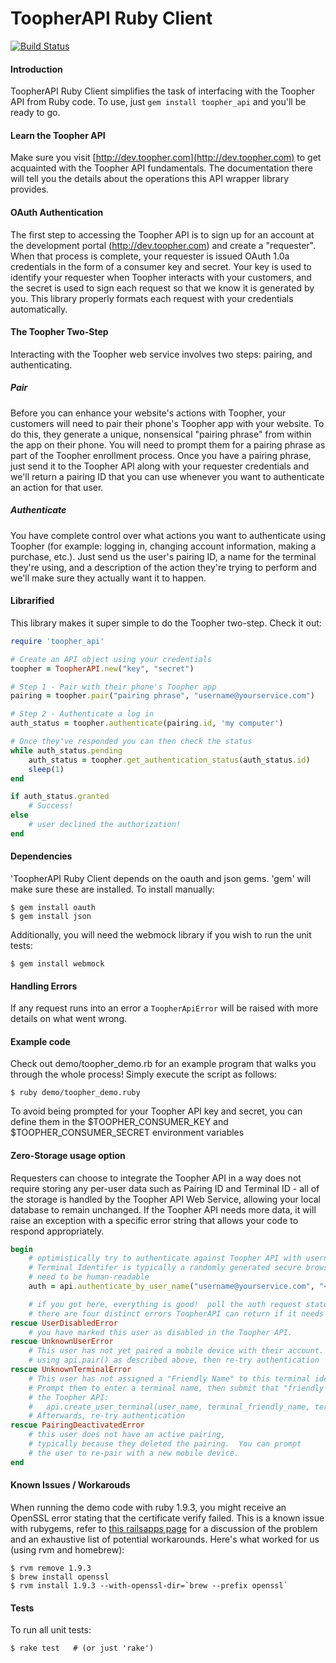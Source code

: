 # ToopherAPI Ruby Client

[![Build Status](https://travis-ci.org/toopher/toopher-ruby.png?branch=master)](https://travis-ci.org/toopher/toopher-ruby)

#### Introduction
ToopherAPI Ruby Client simplifies the task of interfacing with the Toopher API from Ruby code.  To use, just `gem install toopher_api` and you'll be ready to go.

#### Learn the Toopher API
Make sure you visit [http://dev.toopher.com](http://dev.toopher.com) to get acquainted with the Toopher API fundamentals.  The documentation there will tell you the details about the operations this API wrapper library provides.

#### OAuth Authentication

The first step to accessing the Toopher API is to sign up for an account at the development portal (http://dev.toopher.com) and create a "requester". When that process is complete, your requester is issued OAuth 1.0a credentials in the form of a consumer key and secret. Your key is used to identify your requester when Toopher interacts with your customers, and the secret is used to sign each request so that we know it is generated by you.  This library properly formats each request with your credentials automatically.

#### The Toopher Two-Step
Interacting with the Toopher web service involves two steps: pairing, and authenticating.

##### Pair
Before you can enhance your website's actions with Toopher, your customers will need to pair their phone's Toopher app with your website.  To do this, they generate a unique, nonsensical "pairing phrase" from within the app on their phone.  You will need to prompt them for a pairing phrase as part of the Toopher enrollment process.  Once you have a pairing phrase, just send it to the Toopher API along with your requester credentials and we'll return a pairing ID that you can use whenever you want to authenticate an action for that user.

##### Authenticate
You have complete control over what actions you want to authenticate using Toopher (for example: logging in, changing account information, making a purchase, etc.).  Just send us the user's pairing ID, a name for the terminal they're using, and a description of the action they're trying to perform and we'll make sure they actually want it to happen.

#### Librarified
This library makes it super simple to do the Toopher two-step.  Check it out:

```ruby
require 'toopher_api'

# Create an API object using your credentials
toopher = ToopherAPI.new("key", "secret")

# Step 1 - Pair with their phone's Toopher app
pairing = toopher.pair("pairing phrase", "username@yourservice.com")

# Step 2 - Authenticate a log in
auth_status = toopher.authenticate(pairing.id, 'my computer')

# Once they've responded you can then check the status
while auth_status.pending
    auth_status = toopher.get_authentication_status(auth_status.id)
    sleep(1)
end

if auth_status.granted
    # Success!
else
    # user declined the authorization!
end
```

#### Dependencies
'ToopherAPI Ruby Client depends on the oauth and json gems.  'gem' will make sure these are installed.  To install manually:
```shell
$ gem install oauth
$ gem install json
```
Additionally, you will need the webmock library if you wish to run the unit tests:
```shell
$ gem install webmock
```
#### Handling Errors
If any request runs into an error a `ToopherApiError` will be raised with more details on what went wrong.

#### Example code
Check out demo/toopher_demo.rb for an example program that walks you through the whole process!  Simply execute the script as follows:
```shell
$ ruby demo/toopher_demo.ruby
```
To avoid being prompted for your Toopher API key and secret, you can define them in the $TOOPHER_CONSUMER_KEY and $TOOPHER_CONSUMER_SECRET environment variables

#### Zero-Storage usage option
Requesters can choose to integrate the Toopher API in a way does not require storing any per-user data such as Pairing ID and Terminal ID - all of the storage
is handled by the Toopher API Web Service, allowing your local database to remain unchanged.  If the Toopher API needs more data, it will raise an exception with a specific
error string that allows your code to respond appropriately.

```ruby
begin
    # optimistically try to authenticate against Toopher API with username and a Terminal Identifier
    # Terminal Identifer is typically a randomly generated secure browser cookie.  It does not
    # need to be human-readable
    auth = api.authenticate_by_user_name("username@yourservice.com", "<terminal identifier>")

    # if you got here, everything is good!  poll the auth request status as described above
    # there are four distinct errors ToopherAPI can return if it needs more data
rescue UserDisabledError
    # you have marked this user as disabled in the Toopher API.
rescue UnknownUserError
    # This user has not yet paired a mobile device with their account.  Pair them
    # using api.pair() as described above, then re-try authentication
rescue UnknownTerminalError
    # This user has not assigned a "Friendly Name" to this terminal identifier.
    # Prompt them to enter a terminal name, then submit that "friendly name" to
    # the Toopher API:
    #   api.create_user_terminal(user_name, terminal_friendly_name, terminal_identifier)
    # Afterwards, re-try authentication
rescue PairingDeactivatedError
    # this user does not have an active pairing,
    # typically because they deleted the pairing.  You can prompt
    # the user to re-pair with a new mobile device.
end
```

#### Known Issues / Workarouds
When running the demo code with ruby 1.9.3, you might receive an OpenSSL error stating that the certificate verify failed.  This is a known issue with rubygems, refer to [this railsapps page](http://railsapps.github.com/openssl-certificate-verify-failed.html) for a discussion of the problem and an exhaustive list of potential workarounds.  Here's what worked for us (using rvm and homebrew):
```shell
$ rvm remove 1.9.3
$ brew install openssl
$ rvm install 1.9.3 --with-openssl-dir=`brew --prefix openssl`
```

#### Tests
To run all unit tests:
```shell
$ rake test   # (or just 'rake')
```

